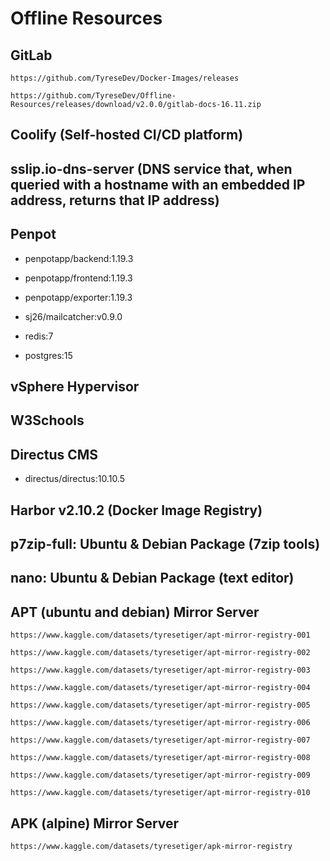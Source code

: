 # Offline Resources

## GitLab

```
https://github.com/TyreseDev/Docker-Images/releases
```

```
https://github.com/TyreseDev/Offline-Resources/releases/download/v2.0.0/gitlab-docs-16.11.zip
```

## Coolify (Self-hosted CI/CD platform)

## sslip.io-dns-server (DNS service that, when queried with a hostname with an embedded IP address, returns that IP address)

## Penpot

- penpotapp/backend:1.19.3

- penpotapp/frontend:1.19.3

- penpotapp/exporter:1.19.3

- sj26/mailcatcher:v0.9.0

- redis:7

- postgres:15

## vSphere Hypervisor

## W3Schools

## Directus CMS

- directus/directus:10.10.5

## Harbor v2.10.2 (Docker Image Registry)

## p7zip-full: Ubuntu & Debian Package (7zip tools)

## nano: Ubuntu & Debian Package (text editor)

## APT (ubuntu and debian) Mirror Server

```
https://www.kaggle.com/datasets/tyresetiger/apt-mirror-registry-001
```

```
https://www.kaggle.com/datasets/tyresetiger/apt-mirror-registry-002
```

```
https://www.kaggle.com/datasets/tyresetiger/apt-mirror-registry-003
```

```
https://www.kaggle.com/datasets/tyresetiger/apt-mirror-registry-004
```

```
https://www.kaggle.com/datasets/tyresetiger/apt-mirror-registry-005
```

```
https://www.kaggle.com/datasets/tyresetiger/apt-mirror-registry-006
```

```
https://www.kaggle.com/datasets/tyresetiger/apt-mirror-registry-007
```

```
https://www.kaggle.com/datasets/tyresetiger/apt-mirror-registry-008
```

```
https://www.kaggle.com/datasets/tyresetiger/apt-mirror-registry-009
```

```
https://www.kaggle.com/datasets/tyresetiger/apt-mirror-registry-010
```

## APK (alpine) Mirror Server

```
https://www.kaggle.com/datasets/tyresetiger/apk-mirror-registry
```

